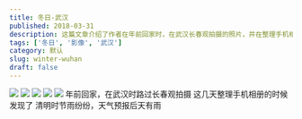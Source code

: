 ```yaml
---
title: 冬日-武汉
published: 2018-03-31
description: 这篇文章介绍了作者在年前回家时，在武汉长春观拍摄的照片，并在整理手机相册时重新发现这些照片。文章还提到了清明时节的天气情况，预报后天将有雨。
tags: ['冬日', '影像', '武汉']
category: 默认
slug: winter-wuhan
draft: false
---
```


![](https://mrwen.oss-cn-shanghai.aliyuncs.com/2018/03/IMG_20180201_141836.jpg?x-oss-process=image/resize,m_fill,w_768,h_1024)
![](https://mrwen.oss-cn-shanghai.aliyuncs.com/2018/03/IMG_20180201_141854.jpg?x-oss-process=image/resize,m_fill,w_768,h_1024)
![](https://mrwen.oss-cn-shanghai.aliyuncs.com/2018/03/IMG_20180201_141847.jpg?x-oss-process=image/resize,m_fill,w_768,h_1024) 
![](https://mrwen.oss-cn-shanghai.aliyuncs.com/2018/03/IMG_20180129_153655.jpg?x-oss-process=image/resize,m_fill,w_768,h_1024)
![](https://mrwen.oss-cn-shanghai.aliyuncs.com/2018/03/IMG_20180129_153645.jpg?x-oss-process=image/resize,m_fill,w_768,h_1024) 
年前回家，在武汉时路过长春观拍摄 
这几天整理手机相册的时候发现了 
清明时节雨纷纷，天气预报后天有雨
